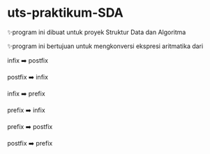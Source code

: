 # uts-praktikum-SDA
✨️program ini dibuat untuk proyek Struktur Data dan Algoritma

✨️program ini bertujuan untuk mengkonversi ekspresi aritmatika dari

infix ➡️ postfix

postfix ➡️ infix

infix ➡️ prefix

prefix ➡️ infix

prefix ➡️ postfix

postfix ➡️ prefix

